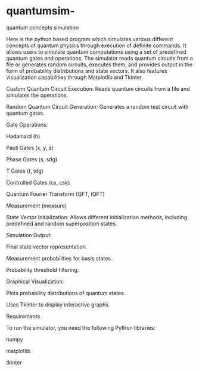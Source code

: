 # quantumsim-
quantum concepts simulation 

Here is the python based program which simulates various different concepts of quantum physics through execution of definite commands. 
It allows users to simulate quantum computations using a set of predefined quantum gates and operations. The simulator reads quantum circuits from a file or generates random circuits, executes them, and provides output in the form of probability distributions and state vectors. It also features visualization capabilities through Matplotlib and Tkinter.

Custom Quantum Circuit Execution: Reads quantum circuits from a file and simulates the operations.

Random Quantum Circuit Generation: Generates a random test circuit with quantum gates.

Gate Operations:

Hadamard (h)

Pauli Gates (x, y, z)

Phase Gates (s, sdg)

T Gates (t, tdg)

Controlled Gates (cx, csk)

Quantum Fourier Transform (QFT, IQFT)

Measurement (measure)

State Vector Initialization: Allows different initialization methods, including predefined and random superposition states.

Simulation Output:

Final state vector representation.

Measurement probabilities for basis states.

Probability threshold filtering.

Graphical Visualization:

Plots probability distributions of quantum states.

Uses Tkinter to display interactive graphs.

Requirements

To run the simulator, you need the following Python libraries:

numpy

matplotlib

tkinter
